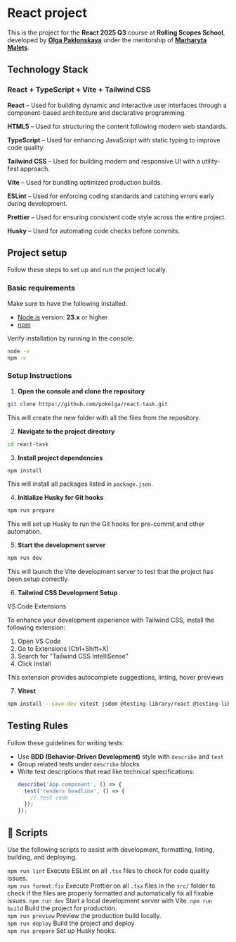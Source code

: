 # React project 

This is the project for the **React 2025 Q3** course at **Rolling Scopes School**, developed by  [**Olga Paklonskaya**](https://github.com/pokolga) under the mentorship of [**Marharyta Malets**](https://github.com/margaryta-maletz).


## Technology Stack

### React + TypeScript + Vite + Tailwind CSS

**React** – Used for building dynamic and interactive user interfaces through a component-based architecture and declarative programming.

**HTML5** – Used for structuring the content following modern web standards.

**TypeScript** – Used for enhancing JavaScript with static typing to improve code quality.
  
**Tailwind CSS** – Used for building modern and responsive UI with a utility-first approach.
 
**Vite** – Used for bundling optimized production builds.
 
**ESLint** – Used for enforcing coding standards and catching errors early during development.
  
**Prettier** – Used for ensuring consistent code style across the entire project.
 
**Husky** – Used for automating code checks before commits.


## Project setup

Follow these steps to set up and run the project locally.

### Basic requirements

Make sure to have the following installed:

- [Node.js](https://nodejs.org/) version: **23.x** or higher
- [npm](https://www.npmjs.com/)

Verify installation by running in the console:

```bash
node -v
npm -v
```

### Setup Instructions

1. **Open the console and clone the repository**

```bash
git clone https://github.com/pokolga/react-task.git
```

This will create the new folder with all the files from the repository.

2. **Navigate to the project directory**

```bash
cd react-task
```

3. **Install project dependencies**

```bash
npm install
```

This will install all packages listed in `package.json`.

4. **Initialize Husky for Git hooks**

```bash
npm run prepare
```

This will set up Husky to run the Git hooks for pre-commit and other automation.

5. **Start the development server**

```bash
npm run dev
```

This will launch the Vite development server to test that the project has been setup correctly.

6. **Tailwind CSS Development Setup**

VS Code Extensions

To enhance your development experience with Tailwind CSS, install the following extension:

1. Open VS Code
2. Go to Extensions (Ctrl+Shift+X)
3. Search for "Tailwind CSS IntelliSense"
4. Click Install

This extension provides autocomplete suggestions, linting, hover previews

7. **Vitest**

```bash
npm install --save-dev vitest jsdom @testing-library/react @testing-library/jest-dom
```

## Testing Rules

Follow these guidelines for writing tests:

- Use **BDD (Behavior-Driven Development)** style with `describe` and `test`
- Group related tests under `describe` blocks
- Write test descriptions that read like technical specifications:
  ```typescript
  describe('App component', () => {
    test('renders headline', () => {
      // test code
    });
  });
  ```

## 📜 Scripts

Use the following scripts to assist with development, formatting, linting, building, and deploying.

 `npm run lint`           Execute ESLint on all `.tsx` files to check for code quality issues.                                                                              
 `npm run format:fix`     Execute Prettier on all `.tsx` files in the `src/` folder to check if the files are properly formatted and automatically fix all fixable issues. 
 `npm run dev`            Start a local development server with Vite. 
 `npm run build`          Build the project for production.           
 `npm run preview`        Preview the production build locally.       
 `npm run deploy`         Build the project and deploy                
 `npm run prepare`        Set up Husky hooks. 
                                       